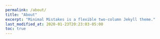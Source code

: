 ```yaml
---
permalink: /about/
title: "About"
excerpt: "Minimal Mistakes is a flexible two-column Jekyll theme."
last_modified_at: 2020-01-23T20:23:03-05:00
toc: true
---
```

